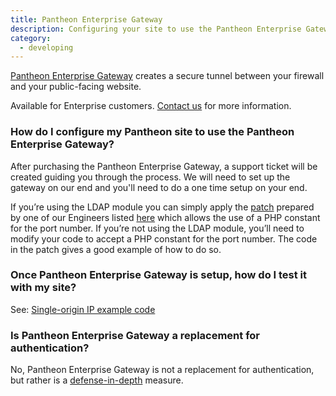 ```yaml
---
title: Pantheon Enterprise Gateway
description: Configuring your site to use the Pantheon Enterprise Gateway as a defense-in-depth solution to access systems behind firewalls.
category:
  - developing
---
```

[Pantheon Enterprise Gateway](https://www.getpantheon.com/pantheon-enterprise-gateway) creates a secure tunnel between your firewall and your public-facing website.

Available for Enterprise customers. [Contact us](https://www.getpantheon.com/contact/enterprise) for more information.

### How do I configure my Pantheon site to use the Pantheon Enterprise Gateway?

After purchasing the Pantheon Enterprise Gateway, a support ticket will be created guiding you through the process. We will need to set up the gateway on our end and you'll need to do a one time setup on your end.

If you’re using the LDAP module you can simply apply the [patch](https://www.drupal.org/files/issues/ldap_php-constant-port_1.patch) prepared by one of our Engineers listed [here](https://www.drupal.org/node/2283273) which allows the use of a PHP constant for the port number. If you’re not using the LDAP module, you’ll need to modify your code to accept a PHP constant for the port number. The code in the patch gives a good example of how to do so.

### Once Pantheon Enterprise Gateway is setup, how do I test it with my site?

See: [Single-origin IP example code](https://github.com/pantheon-systems/soip-example)

### Is Pantheon Enterprise Gateway a replacement for authentication?

No, Pantheon Enterprise Gateway is not a replacement for authentication, but rather is a [defense-in-depth](http://en.wikipedia.org/wiki/Defense_in_depth_%28computing%29) measure.
